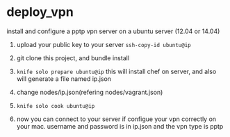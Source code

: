 deploy_vpn
==========

install and configure a pptp vpn server on a ubuntu server (12.04 or 14.04)

1. upload your public key to your server
 `ssh-copy-id ubuntu@ip`

2. git clone this project, and bundle install

3. `knife solo prepare ubuntu@ip` this will install chef on server, and also will generate a file named ip.json

4. change nodes/ip.json(refering nodes/vagrant.json)

5. `knife solo cook ubuntu@ip`

6. now you can connect to your server if configue your vpn correctly on your mac.
   username and password is in ip.json and the vpn type is pptp

